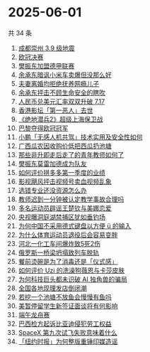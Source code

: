 # 2025-06-01

共 34 条

<!-- BEGIN -->
<!-- 最后更新时间 Sun Jun 01 2025 20:40:20 GMT+0800 (China Standard Time) -->

1. [成都崇州 3.9 级地震](https://www.zhihu.com/search?q=%E6%88%90%E9%83%BD%E5%B4%87%E5%B7%9E%203.9%20%E7%BA%A7%E5%9C%B0%E9%9C%87)
1. [欧冠决赛](https://www.zhihu.com/search?q=%E6%AC%A7%E5%86%A0%E5%86%B3%E8%B5%9B)
1. [樊振东加盟德甲联赛](https://www.zhihu.com/search?q=%E6%A8%8A%E6%8C%AF%E4%B8%9C%E5%8A%A0%E7%9B%9F%E5%BE%B7%E7%94%B2%E8%81%94%E8%B5%9B)
1. [余承东暗讽小米车卖爆但没那么好](https://www.zhihu.com/search?q=%E4%BD%99%E6%89%BF%E4%B8%9C%E6%9A%97%E8%AE%BD%E5%B0%8F%E7%B1%B3%E8%BD%A6%E5%8D%96%E7%88%86%E4%BD%86%E6%B2%A1%E9%82%A3%E4%B9%88%E5%A5%BD)
1. [夫妻离婚均拒绝抚养网瘾儿子](https://www.zhihu.com/search?q=%E5%A4%AB%E5%A6%BB%E7%A6%BB%E5%A9%9A%E5%9D%87%E6%8B%92%E7%BB%9D%E6%8A%9A%E5%85%BB%E7%BD%91%E7%98%BE%E5%84%BF%E5%AD%90)
1. [余承东抨击不顾生命安全的瞎吹](https://www.zhihu.com/search?q=%E4%BD%99%E6%89%BF%E4%B8%9C%E6%8A%A8%E5%87%BB%E4%B8%8D%E9%A1%BE%E7%94%9F%E5%91%BD%E5%AE%89%E5%85%A8%E7%9A%84%E7%9E%8E%E5%90%B9)
1. [人民币兑美元汇率双双升破 7.17](https://www.zhihu.com/search?q=%E4%BA%BA%E6%B0%91%E5%B8%81%E5%85%91%E7%BE%8E%E5%85%83%E6%B1%87%E7%8E%87%E5%8F%8C%E5%8F%8C%E5%8D%87%E7%A0%B4%207.17)
1. [香港影坛「第一恶人」去世](https://www.zhihu.com/search?q=%E9%A6%99%E6%B8%AF%E5%BD%B1%E5%9D%9B%E3%80%8C%E7%AC%AC%E4%B8%80%E6%81%B6%E4%BA%BA%E3%80%8D%E5%8E%BB%E4%B8%96)
1. [《绝地潜兵2》超级上海保卫战](https://www.zhihu.com/search?q=%E3%80%8A%E7%BB%9D%E5%9C%B0%E6%BD%9C%E5%85%B52%E3%80%8B%E8%B6%85%E7%BA%A7%E4%B8%8A%E6%B5%B7%E4%BF%9D%E5%8D%AB%E6%88%98)
1. [巴黎夺得欧冠冠军](https://www.zhihu.com/search?q=%E5%B7%B4%E9%BB%8E%E5%A4%BA%E5%BE%97%E6%AC%A7%E5%86%A0%E5%86%A0%E5%86%9B)
1. [小鹏「无感人机共驾」技术实用及安全性如何](https://www.zhihu.com/search?q=%E5%B0%8F%E9%B9%8F%E3%80%8C%E6%97%A0%E6%84%9F%E4%BA%BA%E6%9C%BA%E5%85%B1%E9%A9%BE%E3%80%8D%E6%8A%80%E6%9C%AF%E5%AE%9E%E7%94%A8%E5%8F%8A%E5%AE%89%E5%85%A8%E6%80%A7%E5%A6%82%E4%BD%95)
1. [广西瓜农因收购价低把西瓜扔池塘](https://www.zhihu.com/search?q=%E5%B9%BF%E8%A5%BF%E7%93%9C%E5%86%9C%E5%9B%A0%E6%94%B6%E8%B4%AD%E4%BB%B7%E4%BD%8E%E6%8A%8A%E8%A5%BF%E7%93%9C%E6%89%94%E6%B1%A0%E5%A1%98)
1. [那些非升即走后走了的青年教师如何了](https://www.zhihu.com/search?q=%E9%82%A3%E4%BA%9B%E9%9D%9E%E5%8D%87%E5%8D%B3%E8%B5%B0%E5%90%8E%E8%B5%B0%E4%BA%86%E7%9A%84%E9%9D%92%E5%B9%B4%E6%95%99%E5%B8%88%E5%A6%82%E4%BD%95%E4%BA%86)
1. [樊振东莫雷加德成为队友](https://www.zhihu.com/search?q=%E6%A8%8A%E6%8C%AF%E4%B8%9C%E8%8E%AB%E9%9B%B7%E5%8A%A0%E5%BE%B7%E6%88%90%E4%B8%BA%E9%98%9F%E5%8F%8B)
1. [如何评价拼多多第一季度的业绩](https://www.zhihu.com/search?q=%E5%A6%82%E4%BD%95%E8%AF%84%E4%BB%B7%E6%8B%BC%E5%A4%9A%E5%A4%9A%E7%AC%AC%E4%B8%80%E5%AD%A3%E5%BA%A6%E7%9A%84%E4%B8%9A%E7%BB%A9)
1. [影视飓风抨击视频号卖血视频乱象](https://www.zhihu.com/search?q=%E5%BD%B1%E8%A7%86%E9%A3%93%E9%A3%8E%E6%8A%A8%E5%87%BB%E8%A7%86%E9%A2%91%E5%8F%B7%E5%8D%96%E8%A1%80%E8%A7%86%E9%A2%91%E4%B9%B1%E8%B1%A1)
1. [选错专业还没资源怎么办](https://www.zhihu.com/search?q=%E9%80%89%E9%94%99%E4%B8%93%E4%B8%9A%E8%BF%98%E6%B2%A1%E8%B5%84%E6%BA%90%E6%80%8E%E4%B9%88%E5%8A%9E)
1. [教师迟到一分钟被认定教学事故合理吗](https://www.zhihu.com/search?q=%E6%95%99%E5%B8%88%E8%BF%9F%E5%88%B0%E4%B8%80%E5%88%86%E9%92%9F%E8%A2%AB%E8%AE%A4%E5%AE%9A%E6%95%99%E5%AD%A6%E4%BA%8B%E6%95%85%E5%90%88%E7%90%86%E5%90%97)
1. [多名运动员辟谣王楚钦与美娜恋爱](https://www.zhihu.com/search?q=%E5%A4%9A%E5%90%8D%E8%BF%90%E5%8A%A8%E5%91%98%E8%BE%9F%E8%B0%A3%E7%8E%8B%E6%A5%9A%E9%92%A6%E4%B8%8E%E7%BE%8E%E5%A8%9C%E6%81%8B%E7%88%B1)
1. [央视曝洞庭湖禁捕区犹如垂钓场](https://www.zhihu.com/search?q=%E5%A4%AE%E8%A7%86%E6%9B%9D%E6%B4%9E%E5%BA%AD%E6%B9%96%E7%A6%81%E6%8D%95%E5%8C%BA%E7%8A%B9%E5%A6%82%E5%9E%82%E9%92%93%E5%9C%BA)
1. [为何中国不采用德式键盘以方便 ü 的输入](https://www.zhihu.com/search?q=%E4%B8%BA%E4%BD%95%E4%B8%AD%E5%9B%BD%E4%B8%8D%E9%87%87%E7%94%A8%E5%BE%B7%E5%BC%8F%E9%94%AE%E7%9B%98%E4%BB%A5%E6%96%B9%E4%BE%BF%20%C3%BC%20%E7%9A%84%E8%BE%93%E5%85%A5)
1. [为什么体育运动员退役后会容易变胖](https://www.zhihu.com/search?q=%E4%B8%BA%E4%BB%80%E4%B9%88%E4%BD%93%E8%82%B2%E8%BF%90%E5%8A%A8%E5%91%98%E9%80%80%E5%BD%B9%E5%90%8E%E4%BC%9A%E5%AE%B9%E6%98%93%E5%8F%98%E8%83%96)
1. [河北一化工车间爆炸致5死2伤](https://www.zhihu.com/search?q=%E6%B2%B3%E5%8C%97%E4%B8%80%E5%8C%96%E5%B7%A5%E8%BD%A6%E9%97%B4%E7%88%86%E7%82%B8%E8%87%B45%E6%AD%BB2%E4%BC%A4)
1. [俄罗斯一桥梁坍塌致列车脱轨](https://www.zhihu.com/search?q=%E4%BF%84%E7%BD%97%E6%96%AF%E4%B8%80%E6%A1%A5%E6%A2%81%E5%9D%8D%E5%A1%8C%E8%87%B4%E5%88%97%E8%BD%A6%E8%84%B1%E8%BD%A8)
1. [餐前烫碗是为了消毒还是「仪式感」](https://www.zhihu.com/search?q=%E9%A4%90%E5%89%8D%E7%83%AB%E7%A2%97%E6%98%AF%E4%B8%BA%E4%BA%86%E6%B6%88%E6%AF%92%E8%BF%98%E6%98%AF%E3%80%8C%E4%BB%AA%E5%BC%8F%E6%84%9F%E3%80%8D)
1. [如何评价 Uzi 的洗澡狗薇恩与卡莎皮肤](https://www.zhihu.com/search?q=%E5%A6%82%E4%BD%95%E8%AF%84%E4%BB%B7%20Uzi%20%E7%9A%84%E6%B4%97%E6%BE%A1%E7%8B%97%E8%96%87%E6%81%A9%E4%B8%8E%E5%8D%A1%E8%8E%8E%E7%9A%AE%E8%82%A4)
1. [为何科技巨头都未识破 AI 独角兽的骗局](https://www.zhihu.com/search?q=%E4%B8%BA%E4%BD%95%E7%A7%91%E6%8A%80%E5%B7%A8%E5%A4%B4%E9%83%BD%E6%9C%AA%E8%AF%86%E7%A0%B4%20AI%20%E7%8B%AC%E8%A7%92%E5%85%BD%E7%9A%84%E9%AA%97%E5%B1%80)
1. [全国各地现理发店倒闭潮](https://www.zhihu.com/search?q=%E5%85%A8%E5%9B%BD%E5%90%84%E5%9C%B0%E7%8E%B0%E7%90%86%E5%8F%91%E5%BA%97%E5%80%92%E9%97%AD%E6%BD%AE)
1. [若挖一个池塘不放鱼会慢慢有鱼吗](https://www.zhihu.com/search?q=%E8%8B%A5%E6%8C%96%E4%B8%80%E4%B8%AA%E6%B1%A0%E5%A1%98%E4%B8%8D%E6%94%BE%E9%B1%BC%E4%BC%9A%E6%85%A2%E6%85%A2%E6%9C%89%E9%B1%BC%E5%90%97)
1. [美暂停留学生新签证面谈将有何影响](https://www.zhihu.com/search?q=%E7%BE%8E%E6%9A%82%E5%81%9C%E7%95%99%E5%AD%A6%E7%94%9F%E6%96%B0%E7%AD%BE%E8%AF%81%E9%9D%A2%E8%B0%88%E5%B0%86%E6%9C%89%E4%BD%95%E5%BD%B1%E5%93%8D)
1. [端午龙舟赛](https://www.zhihu.com/search?q=%E7%AB%AF%E5%8D%88%E9%BE%99%E8%88%9F%E8%B5%9B)
1. [巴西检方起诉比亚迪侵犯劳工权益](https://www.zhihu.com/search?q=%E5%B7%B4%E8%A5%BF%E6%A3%80%E6%96%B9%E8%B5%B7%E8%AF%89%E6%AF%94%E4%BA%9A%E8%BF%AA%E4%BE%B5%E7%8A%AF%E5%8A%B3%E5%B7%A5%E6%9D%83%E7%9B%8A)
1. [SpaceX 第九次试飞失败意味着什么](https://www.zhihu.com/search?q=SpaceX%20%E7%AC%AC%E4%B9%9D%E6%AC%A1%E8%AF%95%E9%A3%9E%E5%A4%B1%E8%B4%A5%E6%84%8F%E5%91%B3%E7%9D%80%E4%BB%80%E4%B9%88)
1. [「纽约时报」为何整版重锤印媒造谣](https://www.zhihu.com/search?q=%E3%80%8C%E7%BA%BD%E7%BA%A6%E6%97%B6%E6%8A%A5%E3%80%8D%E4%B8%BA%E4%BD%95%E6%95%B4%E7%89%88%E9%87%8D%E9%94%A4%E5%8D%B0%E5%AA%92%E9%80%A0%E8%B0%A3)

<!-- END -->
